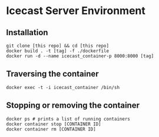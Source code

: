 # Icecast Server Environment

## Installation

```shell
git clone [this repo] && cd [this repo]
docker build . -t [tag] -f ./dockerfile
docker run -d --name icecast_container-p 8000:8000 [tag]
```

## Traversing the container

```shell
docker exec -t -i icecast_container /bin/sh
```

## Stopping or removing the container

```shell
docker ps # prints a list of running containers
docker container stop [CONTAINER ID]
docker container rm [CONTAINER ID]
```